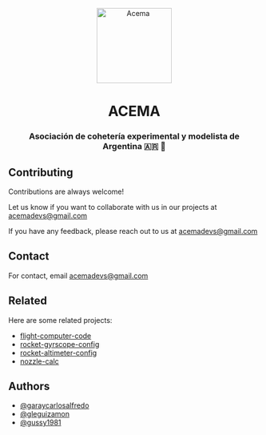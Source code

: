 <p align="center">
  <a href="https://www.acema.com.ar">
    <picture>
      <img height="150" alt="Acema" src="https://acema.com.ar/assets/logo.svg">
    </picture>
  </a>
</p>
<h1 align="center">ACEMA</h1>
<h3 align="center">Asociación de cohetería experimental y modelista de Argentina 🇦🇷 🚀</h3>

## Contributing
Contributions are always welcome!

Let us know if you want to collaborate with us in our projects at acemadevs@gmail.com

If you have any feedback, please reach out to us at acemadevs@gmail.com

## Contact
For contact, email acemadevs@gmail.com

## Related
Here are some related projects:

- [flight-computer-code](https://gist.github.com/gleguizamon/4817ec085ecbb30a6359a59add6cde01)
- [rocket-gyrscope-config](https://gist.github.com/gleguizamon/73111423876ad175fc9d311089daef66)
- [rocket-altimeter-config](https://gist.github.com/gleguizamon/177f2d58383fd3a35a8bdb8be9b8222d)
- [nozzle-calc](https://gist.github.com/gleguizamon/9bab4870fc30dace8111986fa6bed030)

## Authors
- [@garaycarlosalfredo](https://github.com/garaycarlosalfredo)
- [@gleguizamon](https://www.github.com/gleguizamon)
- [@gussy1981](https://github.com/Gussy1981)
